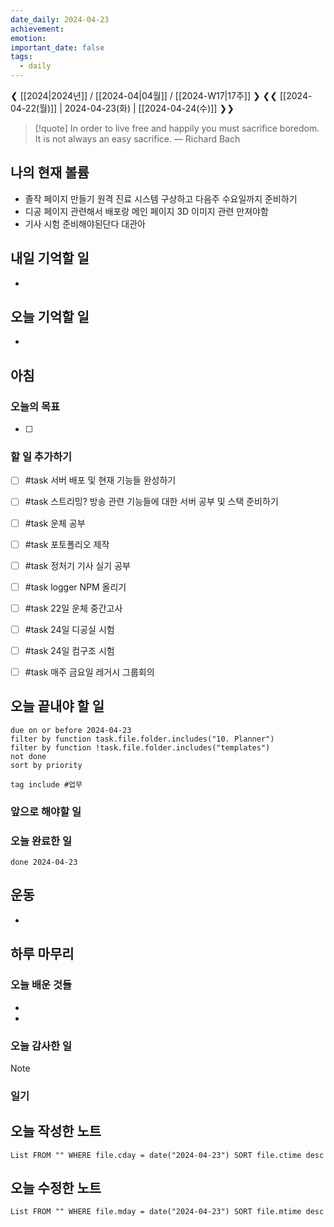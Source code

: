 ```yaml
---
date_daily: 2024-04-23
achievement: 
emotion: 
important_date: false
tags:
  - daily
---
```

❮ [[2024|2024년]] / [[2024-04|04월]] / [[2024-W17|17주]] ❯
❮❮ [[2024-04-22(월)]] | 2024-04-23(화) | [[2024-04-24(수)]] ❯❯

> [!quote] In order to live free and happily you must sacrifice boredom. It is not always an easy sacrifice.
> — Richard Bach
## 나의 현재 볼륨
* 졸작 페이지 만들기 원격 진료 시스템 구상하고 다음주 수요일까지 준비하기
* 디공 페이지 관련해서 배포랑 메인 페이지 3D 이미지 관련 만져야함
* 기사 시험 준비해야된단다 대관아
## 내일 기억할 일
- 
## 오늘 기억할 일
* 


## 아침

### 오늘의 목표

- [ ] 

### 할 일 추가하기

- [ ] #task 서버 배포 및 현재 기능들 완성하기
- [ ] #task 스트리밍? 방송 관련 기능들에 대한 서버 공부 및 스택 준비하기
- [ ] #task 운체 공부
- [ ] #task 포토폴리오 제작
- [ ] #task 정처기 기사 실기 공부
- [ ] #task logger NPM 올리기 
- [ ] #task 22일 운체 중간고사
- [ ] #task 24일 디공실 시험
- [ ] #task 24일 컴구조 시험
- [ ] #task 매주 금요일 레거시 그룹회의


## 오늘 끝내야 할 일
```tasks
due on or before 2024-04-23
filter by function task.file.folder.includes("10. Planner")
filter by function !task.file.folder.includes("templates")
not done
sort by priority
```
```tasks
tag include #업무 
```

### 앞으로 해야할 일


### 오늘 완료한 일
```tasks
done 2024-04-23
```

## 운동
- 

## 하루 마무리
### 오늘 배운 것들
- 
- 
### 오늘 감사한 일
>[!note]
>
### 일기

## 오늘 작성한 노트
```dataview
List FROM "" WHERE file.cday = date("2024-04-23") SORT file.ctime desc

```

## 오늘 수정한 노트
```dataview
List FROM "" WHERE file.mday = date("2024-04-23") SORT file.mtime desc


```